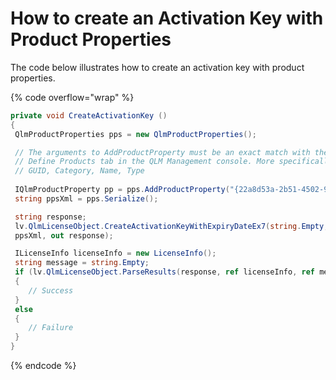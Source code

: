 # How to create an Activation Key with Product Properties

The code below illustrates how to create an activation key with product properties.

{% code overflow="wrap" %}
```csharp
private void CreateActivationKey ()
{
 QlmProductProperties pps = new QlmProductProperties();

 // The arguments to AddProductProperty must be an exact match with the Product Properties defined in the 
 // Define Products tab in the QLM Management console. More specifically, the following arguments must match:
 // GUID, Category, Name, Type
 
 IQlmProductProperty pp = pps.AddProductProperty("{22a8d53a-2b51-4502-9f85-193b5f743b3b}", "category1", "property1", "string", "", "John");
 string ppsXml = pps.Serialize();

 string response;
 lv.QlmLicenseObject.CreateActivationKeyWithExpiryDateEx7(string.Empty, "john@soraco.co", null, 1, 1, 0, true, "5.0.00", string.Empty, string.Empty, string.Empty, DateTime.MinValue, -1, true, false, ELicenseModel.permanent, string.Empty, EOrderStatus.ENone,
 ppsXml, out response);

 ILicenseInfo licenseInfo = new LicenseInfo();
 string message = string.Empty;
 if (lv.QlmLicenseObject.ParseResults(response, ref licenseInfo, ref message))
 {
    // Success
 }
 else
 {
    // Failure
 }
}
```
{% endcode %}

